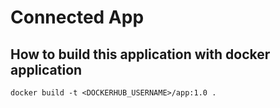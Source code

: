 # Connected App

## How to build this application with docker application
```
docker build -t <DOCKERHUB_USERNAME>/app:1.0 .
```

